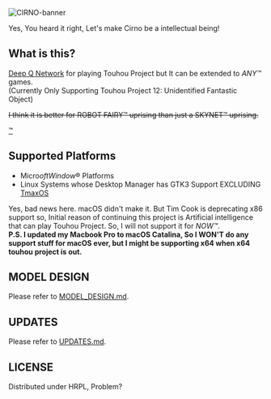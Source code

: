 ![CIRNO-banner](https://user-images.githubusercontent.com/27724108/73479506-7c44bd80-43db-11ea-8854-567592cd5bd8.png)  

Yes, You heard it right, Let's make Cirno be a intellectual being!

## What is this?

[Deep Q Network](https://arxiv.org/abs/1312.5602) for playing Touhou Project but It can be extended to _ANY™_ games.  
(Currently Only Supporting Touhou Project 12: Unidentified Fantastic Object)

~~I think it is better for ROBOT FAIRY™ uprising than just a SKYNET™ uprising.~~

[™](http://law.go.kr/lsInfoP.do?lsiSeq=203191&efYd=20181018#0000)

## Supported Platforms

- Micro$oft Window$® Platforms
- Linux Systems whose Desktop Manager has GTK3 Support EXCLUDING [TmaxOS](https://tmaxos.com)

Yes, bad news here. macOS didn't make it. But Tim Cook is deprecating x86 support so, Initial reason of continuing this project is Artificial intelligence that can play Touhou Project. So, I will not support it for *NOW™*.  
**P.S. I updated my Macbook Pro to macOS Catalina, So I WON'T do any support stuff for macOS ever, but I might be supporting  x64 when x64 touhou project is out.**  

## MODEL DESIGN

Please refer to [MODEL_DESIGN.md](MODEL_DESIGN.md).

## UPDATES

Please refer to [UPDATES.md](UPDATES.md).

## LICENSE

Distributed under HRPL, Problem?
